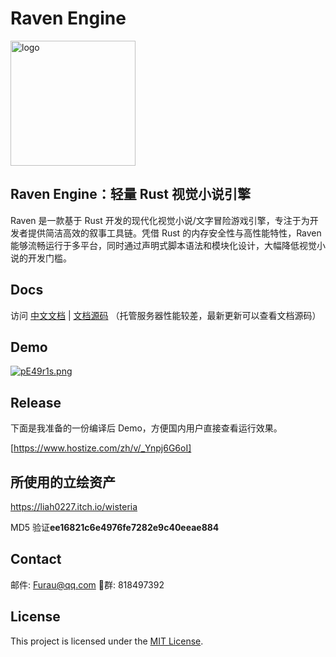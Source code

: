 # Raven Engine

<img src="https://s21.ax1x.com/2025/04/12/pERffsK.png" width="200" alt="logo">

## Raven Engine：轻量 Rust 视觉小说引擎

Raven 是一款基于 Rust 开发的现代化视觉小说/文字冒险游戏引擎，专注于为开发者提供简洁高效的叙事工具链。凭借 Rust 的内存安全性与高性能特性，Raven 能够流畅运行于多平台，同时通过声明式脚本语法和模块化设计，大幅降低视觉小说的开发门槛。

## Docs

访问 [中文文档](https://doc.raven.rs/ "中文文档") | [文档源码](/docs "文档源码")
（托管服务器性能较差，最新更新可以查看文档源码）

## Demo

[![pE49r1s.png](https://pic1.imgdb.cn/item/6827b98858cb8da5c8f78dbc.png)](https://pic1.imgdb.cn/item/6827b98858cb8da5c8f78dbc.png)

## Release

下面是我准备的一份编译后 Demo，方便国内用户直接查看运行效果。

[https://www.hostize.com/zh/v/_Ynpj6G6oI]

## 所使用的立绘资产

https://liah0227.itch.io/wisteria

MD5 验证**ee16821c6e4976fe7282e9c40eeae884**

## Contact

邮件: Furau@qq.com
🐧群: 818497392

## License

This project is licensed under the [MIT License](LICENSE).
